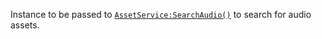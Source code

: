 Instance to be passed to [`AssetService:SearchAudio()`](https://create.roblox.com/docs/reference/engine/classes/AssetService#SearchAudio) to search for
audio assets.